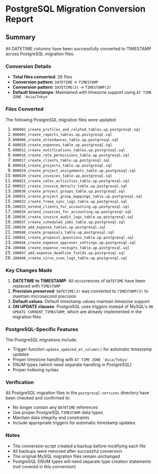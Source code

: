 # PostgreSQL Migration Conversion Report

## Summary

All DATETIME columns have been successfully converted to TIMESTAMP across PostgreSQL migration files.

### Conversion Details

- **Total files converted**: 26 files
- **Conversion pattern**: `DATETIME` → `TIMESTAMP`
- **Conversion pattern**: `DATETIME(3)` → `TIMESTAMP(3)`
- **Default timestamps**: Maintained with timezone support using `AT TIME ZONE 'Asia/Tokyo'`

### Files Converted

The following PostgreSQL migration files were updated:

1. `000002_create_profiles_and_related_tables.up.postgresql.sql`
2. `000003_create_reports_tables.up.postgresql.sql`
3. `000008_create_attendances_table.up.postgresql.sql`
4. `000010_create_expenses_table.up.postgresql.sql`
5. `000012_create_notifications_tables.up.postgresql.sql`
6. `000016_create_role_permissions_table.up.postgresql.sql`
7. `000017_create_clients_table.up.postgresql.sql`
8. `000018_create_projects_table.up.postgresql.sql`
9. `000019_create_project_assignments_table.up.postgresql.sql`
10. `000020_create_invoices_table.up.postgresql.sql`
11. `000021_create_sales_activities_table.up.postgresql.sql`
12. `000022_create_invoice_details_table.up.postgresql.sql`
13. `200030_create_project_groups_table.up.postgresql.sql`
14. `200031_create_project_group_mappings_table.up.postgresql.sql`
15. `200032_create_freee_sync_logs_table.up.postgresql.sql`
16. `200033_extend_clients_for_accounting.up.postgresql.sql`
17. `200034_extend_invoices_for_accounting.up.postgresql.sql`
18. `200036_create_invoice_audit_logs_table.up.postgresql.sql`
19. `200037_create_scheduled_jobs_table.up.postgresql.sql`
20. `200039_add_expense_tables.up.postgresql.sql`
21. `200040_create_proposals_table.up.postgresql.sql`
22. `200041_create_proposal_questions_table.up.postgresql.sql`
23. `200044_create_expense_approver_settings.up.postgresql.sql`
24. `200046_create_expense_receipts_table.up.postgresql.sql`
25. `200047_add_expense_deadline_fields.up.postgresql.sql`
26. `200048_create_virus_scan_logs_table.up.postgresql.sql`

### Key Changes Made

1. **DATETIME to TIMESTAMP**: All occurrences of `DATETIME` have been replaced with `TIMESTAMP`
2. **Precision preserved**: `DATETIME(3)` was converted to `TIMESTAMP(3)` to maintain microsecond precision
3. **Default values**: Default timestamp values maintain timezone support
4. **ON UPDATE clauses**: PostgreSQL uses triggers instead of MySQL's `ON UPDATE CURRENT_TIMESTAMP`, which are already implemented in the migration files

### PostgreSQL-Specific Features

The PostgreSQL migrations include:
- Trigger function `update_updated_at_column()` for automatic timestamp updates
- Proper timezone handling with `AT TIME ZONE 'Asia/Tokyo'`
- ENUM types (which need separate handling in PostgreSQL)
- Proper indexing syntax

### Verification

All PostgreSQL migration files in the `postgresql-versions` directory have been checked and confirmed to:
- No longer contain any `DATETIME` references
- Use proper PostgreSQL `TIMESTAMP` data types
- Maintain data integrity and constraints
- Include appropriate triggers for automatic timestamp updates

### Notes

- The conversion script created a backup before modifying each file
- All backups were removed after successful conversion
- The original MySQL migration files remain unchanged
- PostgreSQL ENUM types will need separate type creation statements (not covered in this conversion)